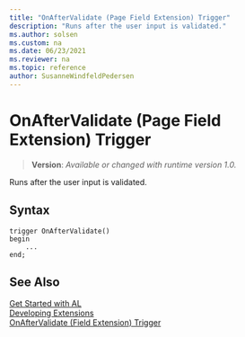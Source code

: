 ```yaml
---
title: "OnAfterValidate (Page Field Extension) Trigger"
description: "Runs after the user input is validated."
ms.author: solsen
ms.custom: na
ms.date: 06/23/2021
ms.reviewer: na
ms.topic: reference
author: SusanneWindfeldPedersen
---
```

[//]: # (START>DO_NOT_EDIT)
[//]: # (IMPORTANT:Do not edit any of the content between here and the END>DO_NOT_EDIT.)
[//]: # (Any modifications should be made in the .xml files in the ModernDev repo.)

# OnAfterValidate (Page Field Extension) Trigger
> **Version**: _Available or changed with runtime version 1.0._

Runs after the user input is validated.


## Syntax
```AL
trigger OnAfterValidate()
begin
    ...
end;
```



[//]: # (IMPORTANT: END>DO_NOT_EDIT)
## See Also  
[Get Started with AL](../../devenv-get-started.md)  
[Developing Extensions](../../devenv-dev-overview.md)  
[OnAfterValidate (Field Extension) Trigger](../fieldextension/devenv-onaftervalidate-fieldextension-trigger.md)
